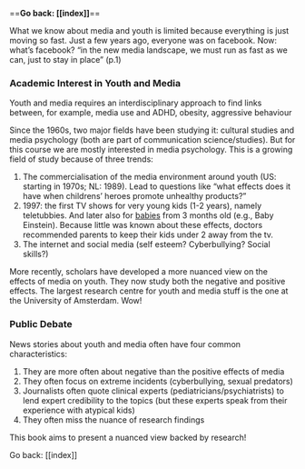 ==**Go back: [[index]]**==

What we know about media and youth is limited because everything is just moving so fast. Just a few years ago, everyone was on facebook. Now: what’s facebook? “in the new media landscape, we must run as fast as we can, just to stay in place” (p.1)

### Academic Interest in Youth and Media

Youth and media requires an interdisciplinary approach to find links between, for example, media use and ADHD, obesity, aggressive behaviour

Since the 1960s, two major fields have been studying it: cultural studies and media psychology (both are part of communication science/studies). But for this course we are mostly interested in media psychology. This is a growing field of study because of three trends:

1. The commercialisation of the media environment around youth (US: starting in 1970s; NL: 1989). Lead to questions like “what effects does it have when childrens’ heroes promote unhealthy products?”
2. 1997: the first TV shows for very young kids (1-2 years), namely teletubbies. And later also for [babies](Definitions/Age%20ranges/infants.md) from 3 months old (e.g., Baby Einstein). Because little was known about these effects, doctors recommended parents to keep their kids under 2 away from the tv. 
3. The internet and social media (self esteem? Cyberbullying? Social skills?)

More recently, scholars have developed a more nuanced view on the effects of media on youth. They now study both the negative and positive effects. The largest research centre for youth and media stuff is the one at the University of Amsterdam. Wow!

### Public Debate

News stories about youth and media often have four common characteristics:

1. They are more often about negative than the positive effects of media
2. They often focus on extreme incidents (cyberbullying, sexual predators)
3. Journalists often quote clinical experts (pediatricians/psychiatrists) to lend expert credibility to the topics (but these experts speak from their experience with atypical kids)
4. They often miss the nuance of research findings

This book aims to present a nuanced view backed by research!

Go back: [[index]]